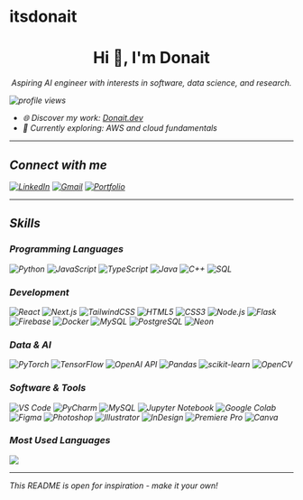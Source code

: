 # itsdonait
<h1 align="center">Hi 👋, I'm Donait</h1>
<p align="center">
  <em>Aspiring AI engineer with interests in software, data science, and research.<br>
</p>

<p>
  <img src="https://komarev.com/ghpvc/?username=itisdonait&style=flat-square&color=blue" alt="profile views"/>
</p>


- 🌐 Discover my work: [Donait.dev](https://Donait.vercel.app/projects)
- 🚀 Currently exploring: AWS and cloud fundamentals

---

## Connect with me
[![LinkedIn](https://img.shields.io/badge/LinkedIn-blue?logo=linkedin)](https://www.linkedin.com/in/jonathan-martinez-a21619239)
[![Gmail](https://img.shields.io/badge/Gmail-red?logo=gmail&logoColor=white)](mailto:imdonait@gmail.com)
[![Portfolio](https://img.shields.io/badge/Portfolio-website?logo=githubpages)](https://Donait.vercel.app)

---

## Skills

### Programming Languages
![Python](https://img.shields.io/badge/-Python-333?style=flat&logo=python)
![JavaScript](https://img.shields.io/badge/-JavaScript-333?style=flat&logo=javascript)
![TypeScript](https://img.shields.io/badge/-TypeScript-333?style=flat&logo=typescript)
![Java](https://img.shields.io/badge/-Java-333?style=flat&logo=java)
![C++](https://img.shields.io/badge/-C++-333?style=flat&logo=cplusplus)
![SQL](https://img.shields.io/badge/-SQL-333?style=flat&logo=mysql)

### Development
![React](https://img.shields.io/badge/-React-333?style=flat&logo=react)
![Next.js](https://img.shields.io/badge/-Next.js-333?style=flat&logo=next.js)
![TailwindCSS](https://img.shields.io/badge/-TailwindCSS-333?style=flat&logo=tailwindcss)
![HTML5](https://img.shields.io/badge/-HTML5-333?style=flat&logo=html5)
![CSS3](https://img.shields.io/badge/-CSS3-333?style=flat&logo=css3)
![Node.js](https://img.shields.io/badge/-Node.js-333?style=flat&logo=node.js)
![Flask](https://img.shields.io/badge/-Flask-333?style=flat&logo=flask)
![Firebase](https://img.shields.io/badge/-Firebase-333?style=flat&logo=firebase)
![Docker](https://img.shields.io/badge/-Docker-333?style=flat&logo=docker)
![MySQL](https://img.shields.io/badge/-MySQL-333?style=flat&logo=mysql)
![PostgreSQL](https://img.shields.io/badge/-PostgreSQL-333?style=flat&logo=postgresql)
![Neon](https://img.shields.io/badge/-Neon-333?style=flat&logo=postgresql)

### Data & AI
![PyTorch](https://img.shields.io/badge/-PyTorch-333?style=flat&logo=pytorch)
![TensorFlow](https://img.shields.io/badge/-TensorFlow-333?style=flat&logo=tensorflow)
![OpenAI API](https://img.shields.io/badge/-OpenAI_API-333?style=flat&logo=openai)
![Pandas](https://img.shields.io/badge/-Pandas-333?style=flat&logo=pandas)
![scikit-learn](https://img.shields.io/badge/-scikit--learn-333?style=flat&logo=scikitlearn)
![OpenCV](https://img.shields.io/badge/-OpenCV-333?style=flat&logo=opencv)

### Software & Tools
![VS Code](https://img.shields.io/badge/-VS%20Code-333?style=flat&logo=visualstudiocode)
![PyCharm](https://img.shields.io/badge/-PyCharm-333?style=flat&logo=pycharm)
![MySQL](https://img.shields.io/badge/-MySQL-333?style=flat&logo=mysql)
![Jupyter Notebook](https://img.shields.io/badge/-Jupyter%20Notebook-333?style=flat&logo=jupyter)
![Google Colab](https://img.shields.io/badge/-Google%20Colab-333?style=flat&logo=googlecolab)
![Figma](https://img.shields.io/badge/-Figma-333?style=flat&logo=figma)
![Photoshop](https://img.shields.io/badge/-Photoshop-333?style=flat&logo=adobephotoshop)
![Illustrator](https://img.shields.io/badge/-Illustrator-333?style=flat&logo=adobeillustrator)
![InDesign](https://img.shields.io/badge/-InDesign-333?style=flat&logo=adobeindesign)
![Premiere Pro](https://img.shields.io/badge/-Premiere%20Pro-333?style=flat&logo=adobepremierepro)
![Canva](https://img.shields.io/badge/-Canva-333?style=flat&logo=canva)

### Most Used Languages
<img src="https://github-readme-stats.vercel.app/api/top-langs/?username=itistamtan&layout=compact&hide_border=true&theme=dark" />

---

*This README is open for inspiration - make it your own!*
